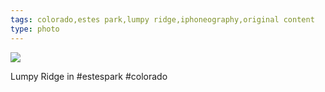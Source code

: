```yaml
---
tags: colorado,estes park,lumpy ridge,iphoneography,original content
type: photo
---
```

<img src="http://25.media.tumblr.com/f55667e7104ed9496baa07c43bb405d6/tumblr_mf3ivapSdm1rdkc0do1_1280.jpg" />

<p>Lumpy Ridge in #estespark #colorado</p> 
